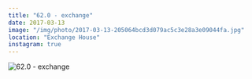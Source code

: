 ```yaml
---
title: "62.0 - exchange"
date: 2017-03-13
image: "/img/photo/2017-03-13-205064bcd3d079ac5c3e28a3e09044fa.jpg"
location: "Exchange House"
instagram: true
---
```


![62.0 - exchange](/img/photo/2017-03-13-205064bcd3d079ac5c3e28a3e09044fa.jpg)
